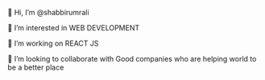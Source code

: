 👋 Hi, I’m @shabbirumrali

👀 I’m interested in WEB DEVELOPMENT

🌱 I’m working on REACT JS

💞️ I’m looking to collaborate with Good companies who are helping world to be a better place
